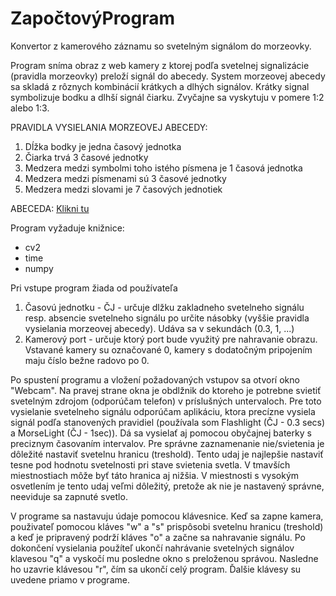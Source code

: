 # ZapočtovýProgram
Konvertor z kamerového záznamu so svetelným signálom do morzeovky. 

Program sníma obraz z web kamery z ktorej podľa svetelnej signalizácie (pravidla morzeovky) preloží signál do abecedy. System morzeovej abecedy sa skladá z rôznych kombinácií krátkych a dlhých signálov. Krátky signal symbolizuje bodku a dlhší signál čiarku. Zvyčajne sa vyskytuju v pomere 1:2 alebo 1:3.

PRAVIDLA VYSIELANIA MORZEOVEJ ABECEDY:
1. Dĺžka bodky je jedna časový jednotka
2. Čiarka trvá 3 časové jednotky
3. Medzera medzi symbolmi toho istého písmena je 1 časová jednotka
4. Medzera medzi písmenami sú 3 časové jednotky
5. Medzera medzi slovami je 7 časových jednotiek

ABECEDA:
[Klikni tu](https://miro.medium.com/max/1163/0*dSma6M7d5vatzPyH.jpg)


Program vyžaduje knižnice:
 - cv2 
 - time
 - numpy

Pri vstupe program žiada od používateľa
1. Časovú jednotku - ČJ - určuje dlžku zakladneho svetelneho signálu resp. absencie svetelneho signálu po určite násobky (vyššie pravidla vysielania morzeovej abecedy). Udáva sa v sekundách (0.3, 1, ...)
2. Kamerový port - určuje ktorý port bude využitý pre nahravanie obrazu. Vstavané kamery su označované 0, kamery s dodatočným pripojením maju číslo bežne radovo po 0.

Po spustení programu a vložení požadovaných vstupov sa otvorí okno "Webcam". 
Na pravej strane okna je obdlžnik do ktoreho je potrebne svietiť svetelným zdrojom (odporúčam telefon) v príslušných untervaloch. Pre toto vysielanie svetelneho signálu odporúčam aplikáciu, ktora precízne vysiela signál podľa stanovených pravidiel (používala som Flashlight (ČJ - 0.3 secs) a MorseLight (ČJ - 1sec)). Dá sa vysielať aj pomocou obyčajnej baterky s preciznym časovaním intervalov.
Pre správne zaznamenanie nie/svietenia je dôležité nastaviť svetelnu hranicu (treshold). Tento udaj je najlepšie nastaviť tesne pod hodnotu svetelnosti pri stave svietenia svetla. V tmavších miestnostiach môže byť táto hranica aj nižšia. V miestnosti s vysokým osvetlením je tento udaj veľmi dôležitý, pretože ak nie je nastavený správne, neeviduje sa zapnuté svetlo. 

V programe sa nastavuju údaje pomocou klávesnice. Keď sa zapne kamera, použivateľ pomocou kláves "w" a "s" prispôsobi svetelnu hranicu (treshold) a keď je pripravený podrží kláves "o" a začne sa nahravanie signálu. Po dokončení vysielania použíteľ ukončí nahrávanie svetelných signálov klavesou "q" a vyskočí mu posledne okno s preloženou správou. Nasledne ho uzavrie klávesou "r", čím sa ukončí celý program. Ďalšie klávesy su uvedene priamo v programe.
